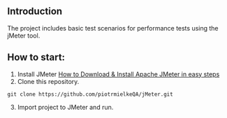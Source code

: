## Introduction
The project includes basic test scenarios for performance tests using the jMeter tool.

## How to start:
1. Install JMeter  [How to Download & Install Apache JMeter in easy steps](https://www.guru99.com/guide-to-install-jmeter.html)
2. Clone this repository.

```
git clone https://github.com/piotrmielkeQA/jMeter.git
```
3. Import project to JMeter and run.
